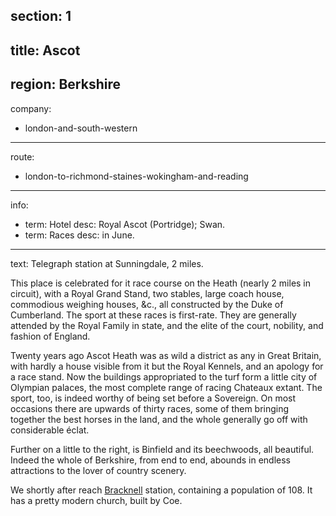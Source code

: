 section: 1
----
title: Ascot
----
region: Berkshire
----
company:
- london-and-south-western
----
route:
- london-to-richmond-staines-wokingham-and-reading
----
info:
- term: Hotel
  desc: Royal Ascot (Portridge); Swan.
- term: Races
  desc: in June.
----
text: Telegraph station at Sunningdale, 2 miles.

This place is celebrated for it race course on the Heath (nearly 2 miles in circuit), with a Royal Grand Stand, two stables, large coach house, commodious weighing houses, &c., all constructed by the Duke of Cumberland. The sport at these races is first-rate. They are generally attended by the Royal Family in state, and the elite of the court, nobility, and fashion of England.

Twenty years ago Ascot Heath was as wild a district as any in Great Britain, with hardly a house visible from it but the Royal Kennels, and an apology for a race stand. Now the buildings appropriated to the turf form a little city of Olympian palaces, the most complete range of racing Chateaux extant. The sport, too, is indeed worthy of being set before a Sovereign. On most occasions there are upwards of thirty races, some of them bringing together the best horses in the land, and the whole generally go off with considerable éclat.

Further on a little to the right, is Binfield and its beechwoods, all beautiful. Indeed the whole of Berkshire, from end to end, abounds in endless attractions to the lover of country scenery.

We shortly after reach [Bracknell](/stations/bracknell) station, containing a population of 108. It has a pretty modern church, built by Coe.
